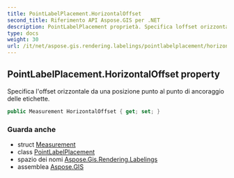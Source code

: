```yaml
---
title: PointLabelPlacement.HorizontalOffset
second_title: Riferimento API Aspose.GIS per .NET
description: PointLabelPlacement proprietà. Specifica loffset orizzontale da una posizione punto al punto di ancoraggio delle etichette.
type: docs
weight: 30
url: /it/net/aspose.gis.rendering.labelings/pointlabelplacement/horizontaloffset/
---
```

## PointLabelPlacement.HorizontalOffset property

Specifica l'offset orizzontale da una posizione punto al punto di ancoraggio delle etichette.

```csharp
public Measurement HorizontalOffset { get; set; }
```

### Guarda anche

* struct [Measurement](../../../aspose.gis.rendering/measurement/)
* class [PointLabelPlacement](../)
* spazio dei nomi [Aspose.Gis.Rendering.Labelings](../../pointlabelplacement/)
* assemblea [Aspose.GIS](../../../)



